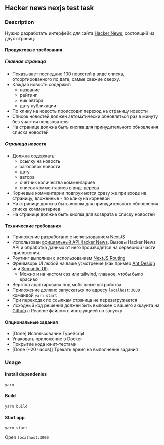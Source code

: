 ## Hacker news nexjs test task

### Description

Нужно разработать интерфейс для сайта [Hacker News](https://news.ycombinator.com/news), состоящий из двух страниц.

#### Продуктовые требования

##### Главная страница

- Показывает последние 100 новостей в виде списка, отсортированного по дате, самые свежие сверху.
- Каждая новость содержит:
  - название
  - рейтинг
  - ник автора
  - дату публикации
- По клику на новость происходит переход на страницу новости
- Список новостей должен автоматически обновляться раз в минуту без участия пользователя
- На странице должна быть кнопка для принудительного обновления списка новостей

##### Страница новости

- Должна содержать:
  - ссылку на новость
  - заголовок новости
  - дату
  - автора
  - счётчик количества комментариев
  - список комментариев в виде дерева
- Корневые комментарии подгружаются сразу же при входе на страницу, вложенные - по клику на корневой
- На странице должна быть кнопка для принудительного обновления списка комментариев
- На странице должна быть кнопка для возврата к списку новостей

#### Технические требования

- Приложение разработано с использованием NextJS
- Использован [официальный API Hacker News](https://github.com/HackerNews/API). Вызовы Hacker News API и обработка данных от него производятся на серверной части приложения.
- Роутинг выполнен с использованием [NextJS Routing](https://nextjs.org/docs/pages/building-your-application/routing)
- Фреймворк UI любой на ваше усмотрение (как пример [Ant Design](https://ant.design/) или [Semantic UI](https://react.semantic-ui.com/)).
  - Можно и на чистом css или tailwind, главное, чтобы было красиво
- Верстка адаптирована под мобильные устройства
- Приложение должно запускаться по адресу `localhost:3000` командой `yarn start`
- При переходах по ссылкам страница не перезагружается
- Исходный код решения должен быть выложен с вашего аккаунта на [Github](http://github.com/) с Readme файлом с инструкцией по запуску

#### Опциональные задания

- [Done] Использование TypeScript
- Упаковать приложение в Docker
- Покрытие кода юнит-тестами
- [Done (~20 часов)] Трекать время на выполнение задания

### Usage

#### Install dependenies

`yarn`

#### Build

`yarn build`

#### Start app

`yarn start`

Open `localhost:3000`